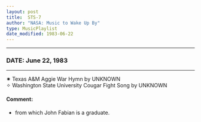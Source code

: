 ```yaml
---
layout: post
title:  STS-7
author: "NASA: Music to Wake Up By"
type: MusicPlaylist
date_modified: 1983-06-22
---
```


----
### DATE: June 22, 1983
----
✷ Texas A&M Aggie War Hymn by UNKNOWN  &nbsp;<br />✧ Washington State University Cougar Fight Song by UNKNOWN

#### Comment:
* from which John Fabian is a graduate.
